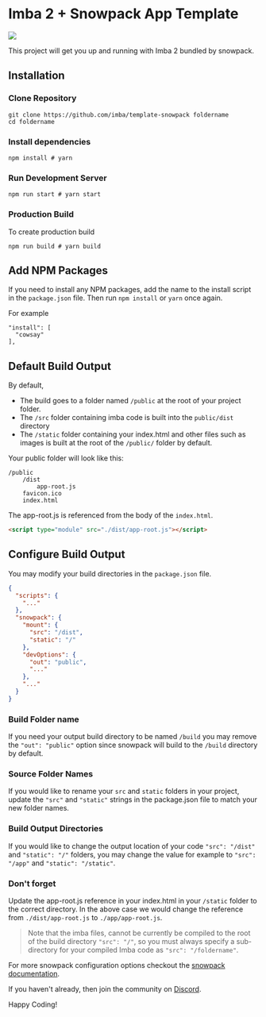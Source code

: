 # Imba 2 + Snowpack App Template

<img src="https://raw.githubusercontent.com/imba/template-snowpack/master/static/imba-snowpack-social-preview-1280x640.png?token=ADHTGL2XTONCPV33Z33WQ727FRLI2"></a>

This project will get you up and running with Imba 2 bundled by snowpack.

## Installation

### Clone Repository

```
git clone https://github.com/imba/template-snowpack foldername
cd foldername
```

### Install dependencies

```
npm install # yarn
```

### Run Development Server

```
npm run start # yarn start
```

### Production Build

To create production build

```
npm run build # yarn build
```

## Add NPM Packages

If you need to install any NPM packages, add the name to the install script in the `package.json` file. Then run `npm install` or `yarn` once again.

For example

```
"install": [
  "cowsay"
],
```

## Default Build Output

By default,
- The build goes to a folder named `/public` at the root of your project folder.
- The `/src` folder containing imba code is built into the `public/dist` directory
- The `/static` folder containing your index.html and other files such as images is built at the root of the `/public/` folder by default.

Your public folder will look like this:

```
/public
    /dist
        app-root.js
    favicon.ico
    index.html
```

The app-root.js is referenced from the body of the `index.html`.

```html
<script type="module" src="./dist/app-root.js"></script>
```

## Configure Build Output

You may modify your build directories in the `package.json` file.

```json
{
  "scripts": {
    "..."
  },
  "snowpack": {
    "mount": {
      "src": "/dist",
      "static": "/"
    },
    "devOptions": {
      "out": "public",
      "..."
    },
    "..."
  }
}

```

### Build Folder name

If you need your output build directory to be named `/build` you may remove the `"out": "public"` option since snowpack will build to the `/build` directory by default.

### Source Folder Names 

If you would like to rename your `src` and `static` folders in your project, update the `"src"` and `"static"` strings in the package.json file to match your new folder names.

### Build Output Directories

If you would like to change the output location of your code `"src": "/dist"` and `"static": "/"` folders, you may change the value for example to `"src": "/app"` and `"static": "/static"`. 

### Don't forget

Update the app-root.js reference in your index.html in your `/static` folder to the correct directory. In the above case we would change the reference from `./dist/app-root.js` to `./app/app-root.js`.

> Note that the imba files, cannot be currently be compiled to the root of the build directory `"src": "/"`, so you must always specify a sub-directory for your compiled Imba code as `"src": "/foldername"`.

For more snowpack configuration options checkout the [snowpack documentation](https://www.snowpack.dev/#all-config-options).

If you haven't already, then join the community on [Discord](https://discord.gg/mkcbkRw).

Happy Coding!

